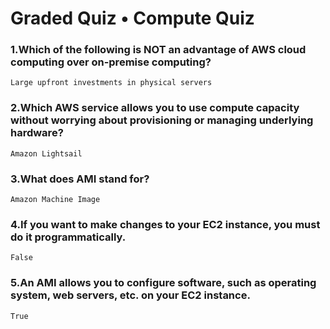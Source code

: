 # Graded Quiz • Compute Quiz

### 1.Which of the following is NOT an advantage of AWS cloud computing over on-premise computing?

    Large upfront investments in physical servers

### 2.Which AWS service allows you to use compute capacity without worrying about provisioning or managing underlying hardware?

    Amazon Lightsail

### 3.What does AMI stand for?

    Amazon Machine Image

### 4.If you want to make changes to your EC2 instance, you must do it programmatically.

    False

### 5.An AMI allows you to configure software, such as operating system, web servers, etc. on your EC2 instance.

    True
